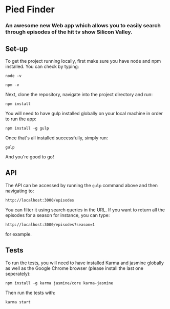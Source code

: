 # Pied Finder

### An awesome new Web app which allows you to easily search through episodes of the hit tv show Silicon Valley.

## Set-up

To get the project running locally, first make sure you have node and npm installed.
You can check by typing:

```
node -v
```

```
npm -v
```

Next, clone the repository, navigate into the project directory and run:

```
npm install
```
You will need to have gulp installed globally on your local machine in order to run the app:
```
npm install -g gulp
```

Once that's all installed successfully, simply run:
```
gulp
```
And you're good to go!

## API
The API can be accessed by running the `gulp` command above and then navigating to:
```
http://localhost:3000/episodes
```
You can filter it using search queries in the URL. If you want to return all the episodes for a season for instance, you can type:
```
http://localhost:3000/episodes?season=1
```
for example.

## Tests
To run the tests, you will need to have installed Karma and jasmine globally as well as the Google Chrome browser (please install the last one seperately):
```
npm install -g karma jasmine/core karma-jasmine
```
Then run the tests with:
```
karma start
```

